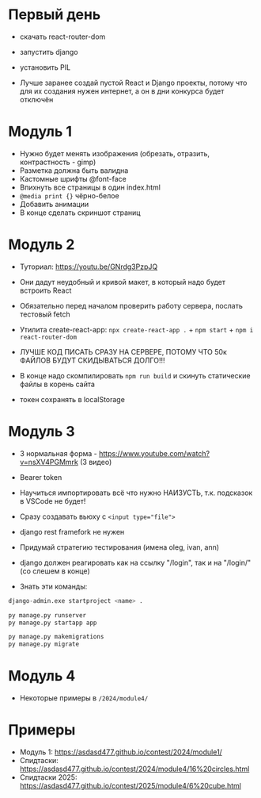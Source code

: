 # Первый день
- скачать react-router-dom
- запустить django
- установить PIL

- Лучше заранее создай пустой React и Django проекты, потому что для их создания нужен интернет, а он в дни конкурса будет отключён



# Модуль 1
- Нужно будет менять изображения (обрезать, отразить, контрастность - gimp)
- Разметка должна быть валидна
- Кастомные шрифты @font-face
- Впихнуть все страницы в один index.html
- `@media print {}` чёрно-белое
- Добавить анимации
- В конце сделать скриншот страниц



# Модуль 2
- Туториал: https://youtu.be/GNrdg3PzpJQ
- Они дадут неудобный и кривой макет, в который надо будет встроить React

- Обязательно перед началом проверить работу сервера, послать тестовый fetch
- Утилита create-react-app: `npx create-react-app .` + `npm start` + `npm i react-router-dom`

- ЛУЧШЕ КОД ПИСАТЬ СРАЗУ НА СЕРВЕРЕ, ПОТОМУ ЧТО 50к ФАЙЛОВ БУДУТ СКИДЫВАТЬСЯ ДОЛГО!!!
- В конце надо скомпилировать `npm run build` и скинуть статические файлы в корень сайта

- токен сохранять в localStorage



# Модуль 3
- 3 нормальная форма - https://www.youtube.com/watch?v=nsXV4PGMmrk (3 видео)

- Bearer token
- Научиться импортировать всё что нужно НАИЗУСТЬ, т.к. подсказок в VSCode не будет!
- Сразу создавать вьюху с `<input type="file">`

- django rest framefork не нужен
- Придумай стратегию тестирования (имена oleg, ivan, ann)

- django должен реагировать как на ссылку "/login", так и на "/login/" (со слешем в конце)

- Знать эти команды:
```py
django-admin.exe startproject <name> .

py manage.py runserver
py manage.py startapp app

py manage.py makemigrations
py manage.py migrate
```



# Модуль 4
- Некоторые примеры в `/2024/module4/`



# Примеры
- Модуль 1: https://asdasd477.github.io/contest/2024/module1/
- Спидтаски: https://asdasd477.github.io/contest/2024/module4/16%20circles.html
- Спидтаски 2025: https://asdasd477.github.io/contest/2025/module4/6%20cube.html
